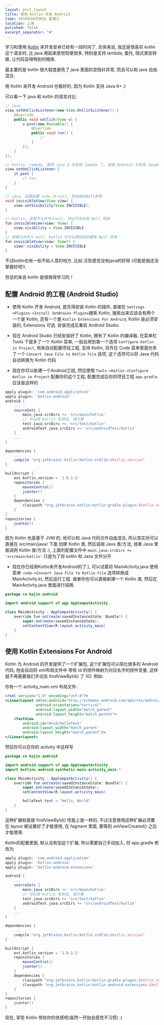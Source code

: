 ```yaml
---
layout: post_layout
title: 使用 Kotlin 开发 Android
time: 2016年04月06日 星期三
location: 上海
pulished: false
excerpt_separator: "#"
---
```


学习和使用 [Kotlin](https://kotlinlang.org/) 来开发安卓已经有一段时间了, 总体来说, 我还是很喜欢 kotlin 这个语言的,
比 java 用起来感觉轻便很多, 特别是支持 lambda, 委托, 隐式类型转换, 让代码显得特别的精炼.

最主要的是 kotlin 很大程度避免了 java 里面的空指针异常, 而且可以和 java 自由混合.

用 Kotlin 来开发 Android 也极好的, 因为 Kotlin 支持 Java 6+  :)

可以看一下 java 和 kotlin 的语言对比:

```java
// java
view.setOnClickListener(new View.OnClickListener() {
    @Override
    public void onClick(View v) {
        v.post(new Runnable() {
            @Override
            public void run() {
                //
            }
        });
    }
});

// kotlin, lambda, 虽然 Java 8 也支持 lambda 了, 但是 Android 不支持 Java8 ...
view.setOnClickListener {
    it.post {
        // run
    }
}

// java, 这里如果 view 为 null, 则会抛出Null异常
void invisibleView(View view) {
    view.setVisibility(View.INVISIBLE);
}

// kotlin, 这是不允许传入null, 所以不会出现 Null 异常
fun invisibleView(view: View) {
    view.visibility = View.INVISIBLE
}
// 即使允许传入 null, kotlin 也可以很轻松的避免 Null 异常
fun invisibleView(view: View?) {
    view?.visibility = View.INVISIBLE
}
```

不过kotlin也有一些不如人意的地方, 比如 泛型感觉没有java的好用 (可能是我还没掌握好吧!),

但总的来说 kotlin 是很值得学习的！

## 配置 Android 的工程 (Android Studio)

- 使用 Kotlin 开发 Android, 首先得安装 Kotlin 的插件, 直接在 `Settings->Plugins->Install JetBrains Plugins`搜索
Kotlin, 搜索出来应该会有两个一个是 Kotlin, 还有一个是 `Kotlin Extensions For Android`, Kotlin 是必须安装的,
Extensions 可选. 安装完成后重启 Android Studio.


- 现在 Android Studio 已经安装好了 Kotlin, 拥有了 Kotlin 的编译器, 在菜单栏 Tools 下面多了一个 Kotlin 菜单,
一般会用到第一个选项 `Configure Kotlin in Project`, 用来自动配置项目工程, 支持 Kotlin,
另外在 Code 菜单里面也多了一个 `Convert Java File to Kotlin File` 选项, 这个选项可以将 Java 代码自动转换为 Kotlin 代码


- 现在你可以新建一个Android工程, 然后使用 `Tools->Kotlin->Configure Kotlin in Project` 配置你的这个工程,
配置完成后你的项目工程 `app.gradle` 应该是这样的

```groovy
apply plugin: 'com.android.application'
apply plugin: 'kotlin-android'
android {
    ...
    sourceSets {
        main.java.srcDirs += 'src/main/kotlin'
        // 可以用 kotlin 写测试, 很方便
        test.java.srcDirs += 'src/test/kotlin'
        androidTest.java.srcDirs += 'src/androidTest/kotlin'
    }
    ...
}

dependencies {
    ...
    compile "org.jetbrains.kotlin:kotlin-stdlib:$kotlin_version"
}

buildscript {
    ext.kotlin_version = '1.0.1-2'
    repositories {
        mavenCentral()
        jcenter()
    }
    dependencies {
        classpath "org.jetbrains.kotlin:kotlin-gradle-plugin:$kotlin_version"
    }
}
repositories {
    jcenter()
}
```

因为 Kotlin 也是基于 JVM 的, 他可以和 Java 代码文件自由混合, 所以其实你可以直接在 src/main/java/ 下面
创建 Kotlin 类, 然后调用 Java 类/方法, 或者 Java 里面调用 Kotlin 类/方法 :), 上面的配置文件中
`main.java.srcDirs += 'src/main/kotlin'` 只是为了将 kotlin 和 Java 文件分开

- 现在你已经用Kotlin来开发Android的了:), 可以试着将 MainActivity.java 使用 菜单` code->Convert Java File to Kotlin File` 选项转换成 MainActivity.kt,
然后运行工程. 或者你也可以直接新建一个 Kotlin 类, 然后在 MainActivity.java 里面进行调用.

```java
package cn.kejin.android

import android.support.v7.app.AppCompatActivity

class MainActivity : AppCompatActivity() {
    override fun onCreate(savedInstanceState: Bundle?) {
        super.onCreate(savedInstanceState);
        setContentView(R.layout.activity_main)
    }
}
```


## 使用 Kotlin Extensions For Android

Kotlin 为 Android 的开发提供了一个扩展包, 这个扩展包可以简化很多的 Android 代码, 他会自动将 xml布局文件中
带有 id 的控件映射为对应名字的控件变量, 这样就不再需要我们手动去 findViewById() 了 XD. 例如:

你有一个 activity_main.xml 布局文件:

```xml
<?xml version="1.0" encoding="utf-8"?>
<LinearLayout xmlns:android="http://schemas.android.com/apk/res/android"
              android:orientation="vertical"
              android:layout_width="match_parent"
              android:layout_height="match_parent">
    <TextView
        android:id="@+id/helloText"
        android:layout_width="match_parent"
        android:layout_height="match_parent"/>
</LinearLayout>
```

然后你可以在你的 activity 中这样写

```java
package cn.kejin.android

import android.support.v7.app.AppCompatActivity
import kotlinx.android.synthetic.main.activity_main.*

class MainActivity : AppCompatActivity() {
    override fun onCreate(savedInstanceState: Bundle?) {
        super.onCreate(savedInstanceState);
        setContentView(R.layout.activity_main)

        helloText.text = "Hello, World"
    }
}
```

这种扩展和直接 findViewById()  性能上是一样的, 不过注意使用这种扩展必须要在 layout 被设置好了才能使用, 在 fagment 里面, 要等到 onViewCreated() 之后才能使用.


Kotlin的配置里面, 默认没有加这个扩展, 所以需要自己手动加入, 将 app.gradle 修改为

```groovy
apply plugin: 'com.android.application'
apply plugin: 'kotlin-android'
apply plugin: 'kotlin-android-extensions'

android {
    ...
    sourceSets {
        main.java.srcDirs += 'src/main/kotlin'
        // 可以用 kotlin 写测试, 很方便
        test.java.srcDirs += 'src/test/kotlin'
        androidTest.java.srcDirs += 'src/androidTest/kotlin'
    }
    ...
}

dependencies {
    ...
    compile "org.jetbrains.kotlin:kotlin-stdlib:$kotlin_version"
}

buildscript {
    ext.kotlin_version = '1.0.1-2'
    repositories {
        mavenCentral()
        jcenter()
    }
    dependencies {
        classpath "org.jetbrains.kotlin:kotlin-gradle-plugin:$kotlin_version"
        classpath "org.jetbrains.kotlin:kotlin-android-extensions:$kotlin_version"
    }
}
repositories {
    jcenter()
}
```

现在, 享受 Kotlin 带给你的快感吧(虽然一开始会感觉不习惯) :)
